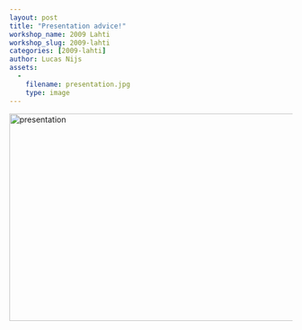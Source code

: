 ```yaml
---
layout: post
title: "Presentation advice!"
workshop_name: 2009 Lahti
workshop_slug: 2009-lahti
categories: [2009-lahti]
author: Lucas Nijs
assets:
  -
    filename: presentation.jpg
    type: image
---
```

<a href="http://workshops.nodebox.net/2009/wp-content/uploads/presentation.jpg"><img class="alignnone size-full wp-image-1172" title="presentation" src="http://workshops.nodebox.net/2009/wp-content/uploads/presentation.jpg" alt="presentation" width="591" height="370" /></a>
